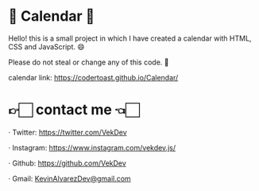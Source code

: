 # 📆 Calendar 📆

Hello! this is a small project in which I have created a calendar with HTML, CSS and JavaScript. 😄

Please do not steal or change any of this code. 🔎

calendar link: https://codertoast.github.io/Calendar/

# 👉🏻 contact me 👈🏻

· Twitter: https://twitter.com/VekDev <br/>

· Instagram: https://www.instagram.com/vekdev.js/ <br/>

· Github: https://github.com/VekDev <br/>

· Gmail: KevinAlvarezDev@gmail.com <br/>


